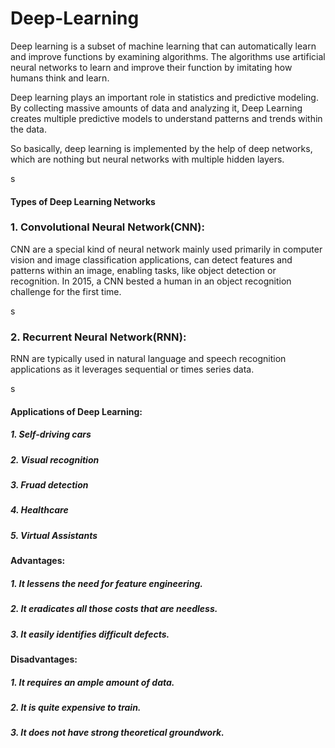 # Deep-Learning
Deep learning is a subset of machine learning that can automatically learn and improve functions by examining algorithms. The algorithms use artificial neural networks to learn and improve their function by imitating how humans think and learn.

Deep learning plays an important role in statistics and predictive modeling. By collecting massive amounts of data and analyzing it, Deep Learning creates multiple predictive models to understand patterns and trends within the data.

So basically, deep learning is implemented by the help of deep networks, which are nothing but neural networks with multiple hidden layers.

s 

#### Types of Deep Learning Networks

### 1. Convolutional Neural Network(CNN):
CNN are a special kind of neural network mainly used primarily in computer vision and image classification applications, can detect features and patterns within an image, enabling tasks, like object detection or recognition. In 2015, a CNN bested a human in an object recognition challenge for the first time.

s 

### 2. Recurrent Neural Network(RNN):
RNN are typically used in natural language and speech recognition applications as it leverages sequential or times series data.

s 

#### Applications of Deep Learning:
 ##### 1. Self-driving cars
 ##### 2. Visual recognition
 ##### 3. Fruad detection 
 ##### 4. Healthcare
 ##### 5. Virtual Assistants

#### Advantages:
 ##### 1. It lessens the need for feature engineering.
 ##### 2. It eradicates all those costs that are needless.
 ##### 3. It easily identifies difficult defects.

#### Disadvantages:
 ##### 1. It requires an ample amount of data.
 ##### 2. It is quite expensive to train.
 ##### 3. It does not have strong theoretical groundwork.
 
